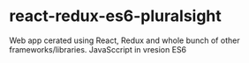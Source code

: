 # react-redux-es6-pluralsight

Web app cerated using React, Redux and whole bunch of other frameworks/libraries. JavaSccript in vresion ES6
